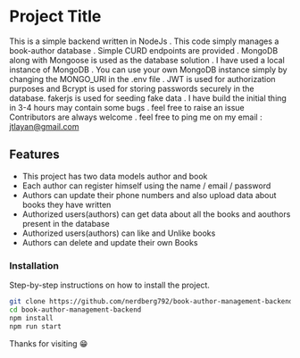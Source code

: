 # Project Title

This is a simple backend written in NodeJs . This code simply manages a book-author database . Simple CURD endpoints are provided . MongoDB along with Mongoose is used as the database solution . I have used a local
instance of MongoDB . You can use your own MongoDB instance simply by changing the MONGO_URI in the .env file . JWT is used for authorization purposes and Bcrypt is used for storing passwords securely in the database.
fakerjs is used for seeding fake data . I have build the initial thing in 3-4 hours may contain some bugs . feel free to raise an issue 
Contributors are always welcome . feel free to ping me on my email : jtlayan@gmail.com


## Features

- This project has two data models author and book
- Each author can register himself using the name / email / password 
- Authors can update their phone numbers and also upload data about books they have written
- Authorized users(authors) can get data about all the books and aouthors present in the database 
- Authorized users(authors) can like and Unlike books 
- Authors can delete and update their own Books 


### Installation

Step-by-step instructions on how to install the project.

```bash
git clone https://github.com/nerdberg792/book-author-management-backend/.git
cd book-author-management-backend
npm install
npm run start 
```
Thanks for visiting 
😁

